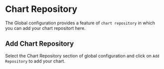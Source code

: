 # Chart Repository

The Global configuration provides a feature of `chart repository` in which you can add your chart repositort here.

## Add Chart Repository
Select the Chart Repository section of global configuration and click on `Add Repository` to add your chart.